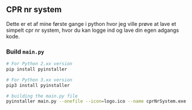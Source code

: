 ## CPR nr system

Dette er et af mine første gange i python hvor jeg ville prøve at lave et simpelt cpr nr system, hvor du kan logge ind og lave din egen adgangs kode.

### Build <code>main.py</code>

```bash
# For Python 2.xx version
pip install pyinstaller

# For Python 3.xx version
pip3 install pyinstaller
```

```bash
# building the main.py file
pyinstaller main.py --onefile --icon=logo.ico --name cprNrSystem.exe
```

